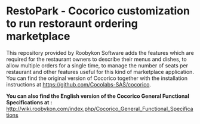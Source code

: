 # RestoPark - Cocorico customization to run restoraunt ordering marketplace

This repository provided by Roobykon Software adds the features which are required for the restaurant owners to describe their menus and dishes, to allow multiple orders for a single time, to manage the number of seats per restaurant and other features useful for this kind of marketplace application. You can find the original version of Cocorico together with the installation instructions at https://github.com/Cocolabs-SAS/cocorico.

**You can also find the English version of the Cocorico General Functional Specifications at :**
http://wiki.roobykon.com/index.php/Cocorico_General_Functional_Specifications
